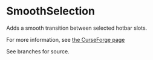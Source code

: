 # SmoothSelection
Adds a smooth transition between selected hotbar slots.

For more information, see [the CurseForge page](https://curseforge.com/mc-mods/SmoothSelection)

See branches for source.
